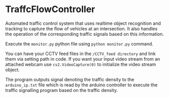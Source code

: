 # TraffcFlowController
Automated traffic control system that uses realtime object recognition and tracking to capture the flow of vehicles at an intersection. It also handles the operation of the corresponding traffic signals based on this information.

Execute the `monitor.py` python file using `python monitor.py` command.

You can have your CCTV feed files in the `/CCTV_feed directory` and link them via setting path in code. 
If you want your input video stream from an attached webcam use `cv2.VideoCapture(0)` to initialize the video stream object.

The program outputs signal denoting the traffic density to the `arduino_ip.txt` file which is read by the arduino controller to execute the traffic signalling program based on the traffic density.
